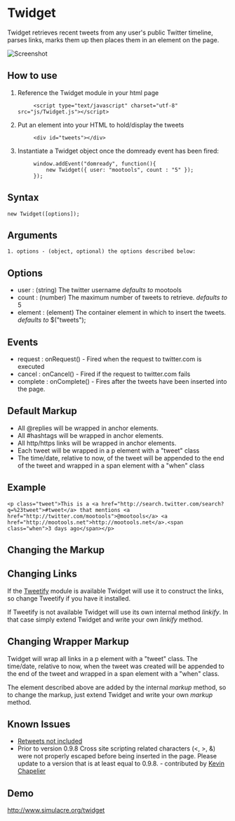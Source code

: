 Twidget
==================
Twidget retrieves recent tweets from any user's public Twitter timeline, parses links, marks them up then places them in an element on the page.

![Screenshot](http://c5.simulacre.org/images/twidget/banner_200x100.png)


How to use
----------

1. Reference the Twidget module in your html page

            <script type="text/javascript" charset="utf-8" src="js/Twidget.js"></script>

2. Put an element into your HTML to hold/display the tweets

            <div id="tweets"></div>

3. Instantiate a Twidget object once the domready event has been fired:
        
            window.addEvent("domready", function(){
                new Twidget({ user: "mootools", count : "5" }); 
            });




Syntax
-----

    new Twidget([options]);
    
Arguments
---------

	1. options - (object, optional) the options described below:

Options
-------

* user      : (string)  The twitter username *defaults to* mootools
* count     : (number) The maximum number of tweets to retrieve. *defaults to* 5
* element   : (element) The container element in which to insert the tweets. *defaults to* $("tweets");

Events
-------
* request   : onRequest() - Fired when the request to twitter.com is executed
* cancel    : onCancel() - Fired if the request to twitter.com fails
* complete  : onComplete() - Fires after the tweets have been inserted into the page.


Default Markup
-----
* All @replies will be wrapped in anchor elements.
* All #hashtags will be wrapped in anchor elements.
* All http/https links will be wrapped in anchor elements.
* Each tweet will be wrapped in a p element with a "tweet" class
* The time/date, relative to now, of the tweet will be appended to the end of the tweet and wrapped in a  span element with a "when" class

Example
-------

    <p class="tweet">This is a <a href="http://search.twitter.com/search?q=%23tweet">#tweet</a> that mentions <a href="http://twitter.com/mootools">@mootools</a> <a href="http://mootools.net">http://mootools.net</a>.<span class="when">3 days ago</span></p>



Changing the Markup
-----

Changing Links
---------

If the [Tweetify](http://mootools.net/forge/p/tweetify) module is available Twidget will use it to construct the links, so change Tweetify if you have it installed. 

If Tweetify is not available Twidget will use its own internal method *linkify*. In that case simply extend Twidget and write your own *linkify* method.



Changing Wrapper Markup
---------

Twidget will wrap all links in a p element with a "tweet" class. The time/date, relative to now, when the tweet was created will be appended to the end of the tweet and wrapped in a span element with a "when" class.

The element described above are added by the internal *markup* method, so to change the markup, just extend Twidget and write your own *markup* method.


Known Issues
-----

* [Retweets not included](http://apiwiki.twitter.com/Twitter-REST-API-Method:-statuses-user_timeline?SearchFor=user_timeline&sp=1)
* Prior to version 0.9.8 Cross site scripting related characters (&lt;, &gt;, &amp;) were not properly escaped before being inserted in the page. Please update to a version that is at least equal to 0.9.8. - contributed by [Kevin Chapelier](http://github.com/DEEO)


Demo
-----
<http://www.simulacre.org/twidget>